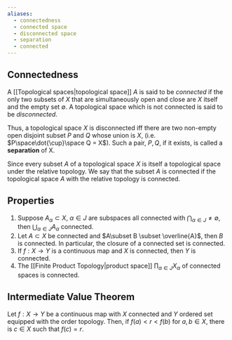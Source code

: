 ```yaml
---
aliases:
  - connectedness
  - connected space
  - disconnected space
  - separation
  - connected
---
```

## Connectedness

A [[Topological spaces|topological space]] $A$ is said to be _connected_ if the only two subsets of $X$ that are simultaneously open and close are $X$ itself and the empty set $\emptyset$. A topological space which is not connected is said to be _disconnected_.

Thus, a topological space $X$ is disconnected iff there are two non-empty open disjoint subset $P$ and $Q$ whose union is $X$, (i.e. $P\space\dot{\cup}\space Q = X$). Such a pair, $P, Q$, if it exists, is called a **separation** of X.

Since every subset $A$ of a topological space $X$ is itself a topological space under the relative topology. We say that the subset $A$ is connected if the topological space $A$ with the relative topology is connected.


## Properties

1. Suppose $A_\alpha \subset X$, $\alpha \in J$ are subspaces all connected with $\bigcap_{\alpha\in J} \neq \emptyset$, then $\bigcup_{\alpha \in J} A_\alpha$ connected.
2. Let $A \subset X$ be connected and $A\subset B \subset \overline{A}$, then $B$ is connected. In particular, the closure of a connected set is connected.
3. If $f: X\to Y$ is a continuous map and $X$ is connected, then $Y$ is connected.
4. The [[Finite Product Topology|product space]] $\prod_{\alpha\in J} X_\alpha$ of connected spaces is connected.


## Intermediate Value Theorem

Let $f: X \to Y$ be a continuous map with $X$ connected and $Y$ ordered set equipped with the order topology. Then, if $f(a) < r < f(b)$ for $a,b\in X$, there is $c\in X$ such that $f(c) = r$.